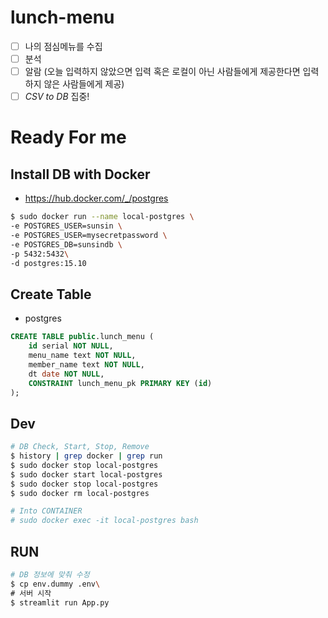 # lunch-menu
- [ ] 나의 점심메뉴를 수집
- [ ] 분석
- [ ] 알람 (오늘 입력하지 않았으면 입력 혹은 로컬이 아닌 사람들에게 제공한다면 입력하지 않은 사람들에게 제공)
- [ ] *CSV to DB* 집중!
# Ready For me

## Install DB with Docker
- https://hub.docker.com/_/postgres
``` bash
$ sudo docker run --name local-postgres \
-e POSTGRES_USER=sunsin \
-e POSTGRES_USER=mysecretpassword \
-e POSTGRES_DB=sunsindb \
-p 5432:5432\
-d postgres:15.10
```
## Create Table
- postgres

```sql
CREATE TABLE public.lunch_menu (
	id serial NOT NULL,
	menu_name text NOT NULL,
	member_name text NOT NULL,
	dt date NOT NULL,
	CONSTRAINT lunch_menu_pk PRIMARY KEY (id)
);
```

## Dev
```bash
# DB Check, Start, Stop, Remove
$ history | grep docker | grep run
$ sudo docker stop local-postgres
$ sudo docker start local-postgres
$ sudo docker stop local-postgres
$ sudo docker rm local-postgres

# Into CONTAINER
# sudo docker exec -it local-postgres bash
```

## RUN
```bash
# DB 정보에 맞춰 수정 
$ cp env.dummy .env\
# 서버 시작
$ streamlit run App.py
